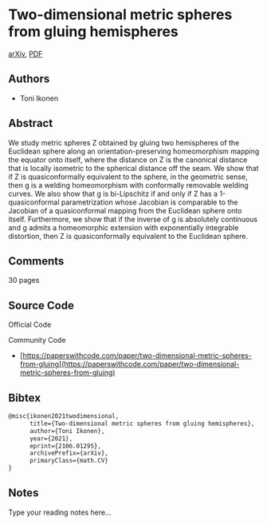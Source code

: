 
# Two-dimensional metric spheres from gluing hemispheres

[arXiv](https://arxiv.org/abs/2106.01295), [PDF](https://arxiv.org/pdf/2106.01295.pdf)

## Authors

- Toni Ikonen

## Abstract

We study metric spheres Z obtained by gluing two hemispheres of the Euclidean sphere along an orientation-preserving homeomorphism mapping the equator onto itself, where the distance on Z is the canonical distance that is locally isometric to the spherical distance off the seam. We show that if Z is quasiconformally equivalent to the sphere, in the geometric sense, then g is a welding homeomorphism with conformally removable welding curves. We also show that g is bi-Lipschitz if and only if Z has a 1-quasiconformal parametrization whose Jacobian is comparable to the Jacobian of a quasiconformal mapping from the Euclidean sphere onto itself. Furthermore, we show that if the inverse of g is absolutely continuous and g admits a homeomorphic extension with exponentially integrable distortion, then Z is quasiconformally equivalent to the Euclidean sphere.

## Comments

30 pages

## Source Code

Official Code



Community Code

- [https://paperswithcode.com/paper/two-dimensional-metric-spheres-from-gluing](https://paperswithcode.com/paper/two-dimensional-metric-spheres-from-gluing)

## Bibtex

```tex
@misc{ikonen2021twodimensional,
      title={Two-dimensional metric spheres from gluing hemispheres}, 
      author={Toni Ikonen},
      year={2021},
      eprint={2106.01295},
      archivePrefix={arXiv},
      primaryClass={math.CV}
}
```

## Notes

Type your reading notes here...

